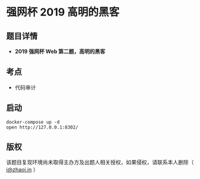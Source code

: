 # 强网杯 2019 高明的黑客

## 题目详情

- **2019 强网杯 Web 第二题，高明的黑客**

## 考点

- 代码审计

## 启动

    docker-compose up -d
    open http://127.0.0.1:8302/

## 版权

该题目复现环境尚未取得主办方及出题人相关授权，如果侵权，请联系本人删除（ i@zhaoj.in ）
